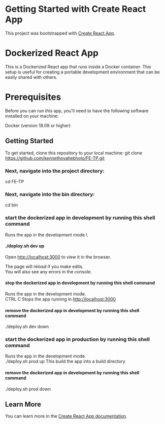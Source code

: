 # Getting Started with Create React App

This project was bootstrapped with [Create React App](https://github.com/facebook/create-react-app).

# Dockerized React App

This is a Dockerized React app that runs inside a Docker container. This setup is useful for creating a portable development environment that can be easily shared with others.

# Prerequisites

Before you can run this app, you'll need to have the following software installed on your machine:

Docker (version 18.09 or higher)

## Getting Started

To get started, clone this repository to your local machine:
git clone https://github.com/kennethoyahebholo/FE-TP.git

### Next, navigate into the project directory:

cd FE-TP

### Next, navigate into the bin directory:

cd bin

### start the dockerized app in development by running this shell command

Runs the app in the development mode.\

#### ./deploy.sh dev up

Open [http://localhost:3000](http://localhost:3000) to view it in the browser.

The page will reload if you make edits.\
You will also see any errors in the console.

#### stop the dockerized app in development by running this shell command

Runs the app in the development mode.\
CTRL C
Stops the app running in [http://localhost:3000](http://localhost:3000)

#### remove the dockerized app in development by running this shell command

./deploy.sh dev down

### start the dockerized app in production by running this shell command

Runs the app in the development mode.\
./deploy.sh prod up
This build the app into a build directory

#### remove the dockerized app in development by running this shell command

./deploy.sh prod down

## Learn More

You can learn more in the [Create React App documentation](https://facebook.github.io/create-react-app/docs/getting-started).
